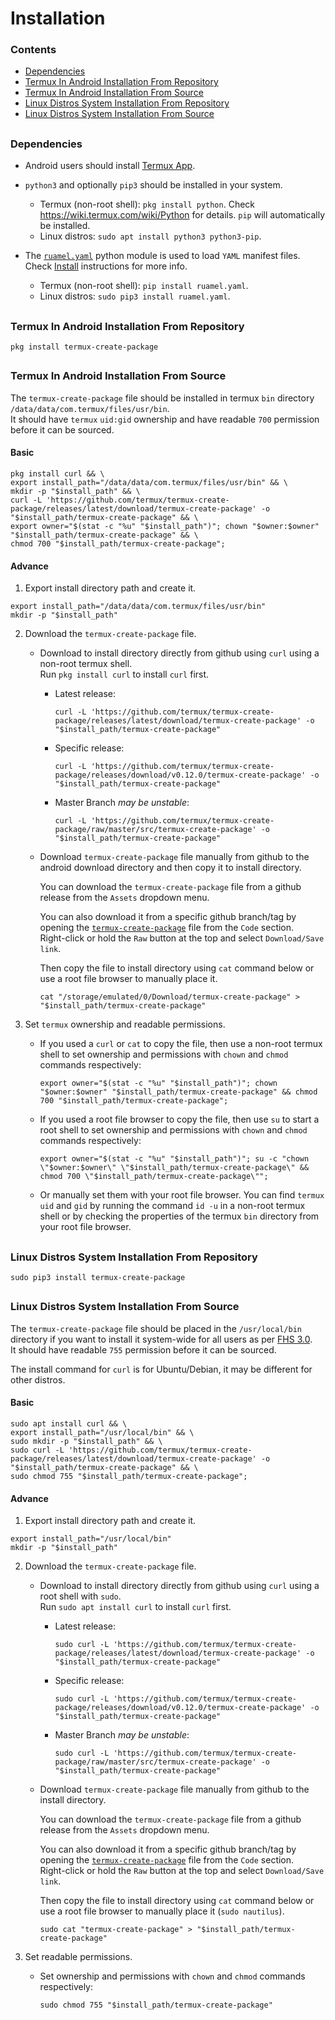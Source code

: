 # Installation

### Contents
- [Dependencies](#Dependencies)
- [Termux In Android Installation From Repository](#Termux-In-Android-Installation-From-Repository)
- [Termux In Android Installation From Source](#Termux-In-Android-Installation-From-Source)
- [Linux Distros System Installation From Repository](#Linux-Distros-System-Installation-From-Repository)
- [Linux Distros System Installation From Source](#Linux-Distros-System-Installation-From-Source)
##


### Dependencies

- Android users should install [Termux App](https://github.com/termux/termux-app).

- `python3` and optionally `pip3` should be installed in your system.
  - Termux (non-root shell): `pkg install python`.  Check https://wiki.termux.com/wiki/Python for details. `pip` will automatically be installed.
  - Linux distros: `sudo apt install python3 python3-pip`.

- The [`ruamel.yaml`](https://yaml.readthedocs.io) python module is used to load `YAML` manifest files. Check [Install](https://yaml.readthedocs.io/en/latest/install.html) instructions for more info.
  - Termux (non-root shell): `pip install ruamel.yaml`.
  - Linux distros: `sudo pip3 install ruamel.yaml`.
##



### Termux In Android Installation From Repository

```
pkg install termux-create-package
```
##



### Termux In Android Installation From Source

The `termux-create-package` file should be installed in termux `bin` directory `/data/data/com.termux/files/usr/bin`.  
It should have `termux` `uid:gid` ownership and have readable `700` permission before it can be sourced.  

#### Basic

```
pkg install curl && \
export install_path="/data/data/com.termux/files/usr/bin" && \
mkdir -p "$install_path" && \
curl -L 'https://github.com/termux/termux-create-package/releases/latest/download/termux-create-package' -o "$install_path/termux-create-package" && \
export owner="$(stat -c "%u" "$install_path")"; chown "$owner:$owner" "$install_path/termux-create-package" && \
chmod 700 "$install_path/termux-create-package";
```

#### Advance

1. Export install directory path and create it.  

```
export install_path="/data/data/com.termux/files/usr/bin"
mkdir -p "$install_path"
```

2. Download the `termux-create-package` file.  

    - Download to install directory directly from github using `curl` using a non-root termux shell.  
        Run `pkg install curl` to install `curl` first.  
        - Latest release:  

          `curl -L 'https://github.com/termux/termux-create-package/releases/latest/download/termux-create-package' -o "$install_path/termux-create-package"`  

        - Specific release:  

          `curl -L 'https://github.com/termux/termux-create-package/releases/download/v0.12.0/termux-create-package' -o "$install_path/termux-create-package"`  

        - Master Branch *may be unstable*:  

          `curl -L 'https://github.com/termux/termux-create-package/raw/master/src/termux-create-package' -o "$install_path/termux-create-package"`  

    - Download `termux-create-package` file manually from github to the android download directory and then copy it to install directory.  

      You can download the `termux-create-package` file from a github release from the `Assets` dropdown menu.  

      You can also download it from a specific github branch/tag by opening the [`termux-create-package`](./src/termux-create-package) file from the `Code` section.  
      Right-click or hold the `Raw` button at the top and select `Download/Save link`.  

      Then copy the file to install directory using `cat` command below or use a root file browser to manually place it.  

       `cat "/storage/emulated/0/Download/termux-create-package" > "$install_path/termux-create-package"`  

3. Set `termux` ownership and readable permissions.  

    - If you used a `curl` or `cat` to copy the file, then use a non-root termux shell to set ownership and permissions with `chown` and `chmod` commands respectively:  

      `export owner="$(stat -c "%u" "$install_path")"; chown "$owner:$owner" "$install_path/termux-create-package" && chmod 700 "$install_path/termux-create-package";`  

    - If you used a root file browser to copy the file, then use `su` to start a root shell to set ownership and permissions with `chown` and `chmod` commands respectively:  

      `export owner="$(stat -c "%u" "$install_path")"; su -c "chown \"$owner:$owner\" \"$install_path/termux-create-package\" && chmod 700 \"$install_path/termux-create-package\"";`  

    - Or manually set them with your root file browser. You can find `termux` `uid` and `gid` by running the command `id -u` in a non-root termux shell or by checking the properties of the termux `bin` directory from your root file browser.  
##





### Linux Distros System Installation From Repository

```
sudo pip3 install termux-create-package
```
##



### Linux Distros System Installation From Source

The `termux-create-package` file should be placed in the `/usr/local/bin` directory if you want to install it system-wide for all users as per [FHS 3.0](https://refspecs.linuxfoundation.org/FHS_3.0/fhs/ch04s09.html).  
It should have readable `755` permission before it can be sourced.  

The install command for `curl`  is for Ubuntu/Debian, it may be different for other distros.  

#### Basic

```
sudo apt install curl && \
export install_path="/usr/local/bin" && \
sudo mkdir -p "$install_path" && \
sudo curl -L 'https://github.com/termux/termux-create-package/releases/latest/download/termux-create-package' -o "$install_path/termux-create-package" && \
sudo chmod 755 "$install_path/termux-create-package";
```

#### Advance

1. Export install directory path and create it.  

```
export install_path="/usr/local/bin"
mkdir -p "$install_path"
```

2. Download the `termux-create-package` file.  

    - Download to install directory directly from github using `curl` using a root shell with `sudo`.  
        Run `sudo apt install curl` to install `curl` first.  

        - Latest release:  

          `sudo curl -L 'https://github.com/termux/termux-create-package/releases/latest/download/termux-create-package' -o "$install_path/termux-create-package"`  

        - Specific release:  

          `sudo curl -L 'https://github.com/termux/termux-create-package/releases/download/v0.12.0/termux-create-package' -o "$install_path/termux-create-package"`  

        - Master Branch *may be unstable*:  

          `sudo curl -L 'https://github.com/termux/termux-create-package/raw/master/src/termux-create-package' -o "$install_path/termux-create-package"`  

    - Download `termux-create-package` file manually from github to the install directory.  

      You can download the `termux-create-package` file from a github release from the `Assets` dropdown menu.  

      You can also download it from a specific github branch/tag by opening the [`termux-create-package`](./src/termux-create-package) file from the `Code` section.  
      Right-click or hold the `Raw` button at the top and select `Download/Save link`.  

      Then copy the file to install directory using `cat` command below or use a root file browser to manually place it (`sudo nautilus`).  

       `sudo cat "termux-create-package" > "$install_path/termux-create-package"`  

3. Set readable permissions.  

    - Set ownership and permissions with `chown` and `chmod` commands respectively:  

      `sudo chmod 755 "$install_path/termux-create-package"`  
##
